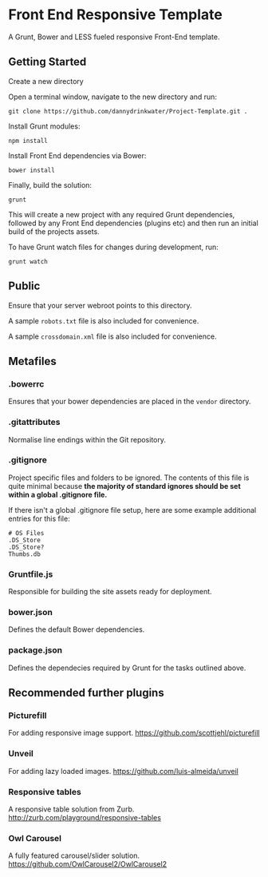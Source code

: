 # Front End Responsive Template

A Grunt, Bower and LESS fueled responsive Front-End template.

## Getting Started

Create a new directory

Open a terminal window, navigate to the new directory and run:

`git clone https://github.com/dannydrinkwater/Project-Template.git .`

Install Grunt modules:

`npm install`

Install Front End dependencies via Bower:

`bower install`

Finally, build the solution:

`grunt`

This will create a new project with any required Grunt dependencies, followed by any Front End dependencies (plugins etc) and then run an initial build of the projects assets.

To have Grunt watch files for changes during development, run:

`grunt watch`

## Public

Ensure that your server webroot points to this directory.

A sample `robots.txt` file is also included for convenience.

A sample `crossdomain.xml` file is also included for convenience.

## Metafiles

### .bowerrc

Ensures that your bower dependencies are placed in the `vendor` directory.

### .gitattributes

Normalise line endings within the Git repository.

### .gitignore

Project specific files and folders to be ignored. The contents of this file is quite minimal because **the majority of standard ignores should be set within a global .gitignore file.**

If there isn't a global .gitignore file setup, here are some example additional entries for this file:

	# OS Files
	.DS_Store
	.DS_Store?
	Thumbs.db

### Gruntfile.js

Responsible for building the site assets ready for deployment.

### bower.json

Defines the default Bower dependencies.

### package.json

Defines the dependecies required by Grunt for the tasks outlined above.

## Recommended further plugins

### Picturefill

For adding responsive image support.
https://github.com/scottjehl/picturefill

### Unveil

For adding lazy loaded images.
https://github.com/luis-almeida/unveil

### Responsive tables

A responsive table solution from Zurb.
http://zurb.com/playground/responsive-tables

### Owl Carousel

A fully featured carousel/slider solution.
https://github.com/OwlCarousel2/OwlCarousel2
